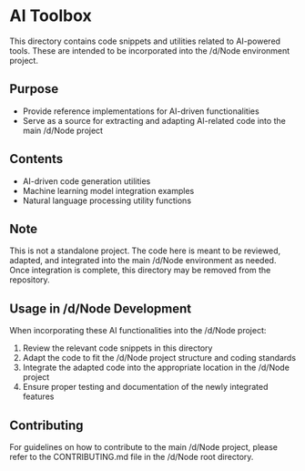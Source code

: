 # AI Toolbox

This directory contains code snippets and utilities related to AI-powered tools. These are intended to be incorporated into the /d/Node environment project.

## Purpose

- Provide reference implementations for AI-driven functionalities
- Serve as a source for extracting and adapting AI-related code into the main /d/Node project

## Contents

- AI-driven code generation utilities
- Machine learning model integration examples
- Natural language processing utility functions

## Note

This is not a standalone project. The code here is meant to be reviewed, adapted, and integrated into the main /d/Node environment as needed. Once integration is complete, this directory may be removed from the repository.

## Usage in /d/Node Development

When incorporating these AI functionalities into the /d/Node project:
1. Review the relevant code snippets in this directory
2. Adapt the code to fit the /d/Node project structure and coding standards
3. Integrate the adapted code into the appropriate location in the /d/Node project
4. Ensure proper testing and documentation of the newly integrated features

## Contributing

For guidelines on how to contribute to the main /d/Node project, please refer to the CONTRIBUTING.md file in the /d/Node root directory.
